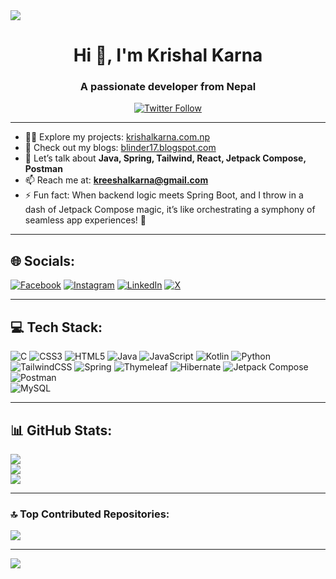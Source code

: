 <!-- Profile Header -->
<img align="center" src="https://media.licdn.com/dms/image/v2/D4E16AQEwlaBaFmMQWA/profile-displaybackgroundimage-shrink_350_1400/profile-displaybackgroundimage-shrink_350_1400/0/1702719000148?e=1741824000&v=beta&t=EYxV4FL0repN03URrz92agdpzvxKenvtEH5oZLBpYw4" />

<h1 align="center">Hi 👋, I'm Krishal Karna</h1>
<h3 align="center">A passionate  developer from Nepal</h3>

<p align="center">
  <a href="https://x.com/krishal7" target="_blank">
    <img src="https://img.shields.io/twitter/follow/krishal7?logo=twitter&style=for-the-badge" alt="Twitter Follow">
  </a>
</p>

---

- 👨‍💻 Explore my projects: [krishalkarna.com.np](http://krishalkarna.com.np)  
- 📝 Check out my blogs: [blinder17.blogspot.com](http://blinder17.blogspot.com)  
- 💬 Let’s talk about **Java, Spring, Tailwind, React, Jetpack Compose, Postman**  
- 📫 Reach me at: **kreeshalkarna@gmail.com**  
- ⚡ Fun fact: When backend logic meets Spring Boot, and I throw in a dash of Jetpack Compose magic, it’s like orchestrating a symphony of seamless app experiences! 🎵  

---

## 🌐 Socials:
[![Facebook](https://img.shields.io/badge/Facebook-%231877F2.svg?logo=Facebook&logoColor=white)](https://facebook.com/krishalkarna17) 
[![Instagram](https://img.shields.io/badge/Instagram-%23E4405F.svg?logo=Instagram&logoColor=white)](https://instagram.com/cre_esh_al) 
[![LinkedIn](https://img.shields.io/badge/LinkedIn-%230077B5.svg?logo=linkedin&logoColor=white)](https://linkedin.com/in/krishalkarna) 
[![X](https://img.shields.io/badge/X-black.svg?logo=X&logoColor=white)](https://x.com/krishal7)  

---

## 💻 Tech Stack:
![C](https://img.shields.io/badge/c-%2300599C.svg?style=for-the-badge&logo=c&logoColor=white) 
![CSS3](https://img.shields.io/badge/css3-%231572B6.svg?style=for-the-badge&logo=css3&logoColor=white) 
![HTML5](https://img.shields.io/badge/html5-%23E34F26.svg?style=for-the-badge&logo=html5&logoColor=white) 
![Java](https://img.shields.io/badge/java-%23ED8B00.svg?style=for-the-badge&logo=openjdk&logoColor=white) 
![JavaScript](https://img.shields.io/badge/javascript-%23323330.svg?style=for-the-badge&logo=javascript&logoColor=%23F7DF1E) 
![Kotlin](https://img.shields.io/badge/kotlin-%237F52FF.svg?style=for-the-badge&logo=kotlin&logoColor=white) 
![Python](https://img.shields.io/badge/python-3670A0?style=for-the-badge&logo=python&logoColor=ffdd54) 
![TailwindCSS](https://img.shields.io/badge/tailwindcss-%2338B2AC.svg?style=for-the-badge&logo=tailwind-css&logoColor=white) 
![Spring](https://img.shields.io/badge/spring-%236DB33F.svg?style=for-the-badge&logo=spring&logoColor=white) 
![Thymeleaf](https://img.shields.io/badge/thymeleaf-%23005C0F.svg?style=for-the-badge&logo=thymeleaf&logoColor=white) 
![Hibernate](https://img.shields.io/badge/hibernate-59666C?style=for-the-badge&logo=hibernate&logoColor=white) 
![Jetpack Compose](https://img.shields.io/badge/jetpack%20compose-%230769AD.svg?style=for-the-badge&logo=android&logoColor=white)  
![Postman](https://img.shields.io/badge/Postman-%23FF6C37.svg?style=for-the-badge&logo=postman&logoColor=white)  
![MySQL](https://img.shields.io/badge/mysql-%234479A1.svg?style=for-the-badge&logo=mysql&logoColor=white)  

---

## 📊 GitHub Stats:
![](https://github-readme-stats.vercel.app/api?username=kreeshal17&theme=dark&hide_border=false&include_all_commits=true&count_private=true)<br/>
![](https://github-readme-streak-stats.herokuapp.com/?user=kreeshal17&theme=dark&hide_border=false)<br/>
![](https://github-readme-stats.vercel.app/api/top-langs/?username=kreeshal17&theme=dark&hide_border=false&include_all_commits=true&layout=compact)

---

### 🔝 Top Contributed Repositories:
![](https://github-contributor-stats.vercel.app/api?username=kreeshal17&limit=5&theme=dark&combine_all_yearly_contributions=true)

---

[![](https://visitcount.itsvg.in/api?id=kreeshal17&icon=0&color=0)](https://visitcount.itsvg.in)

<!-- Created with GPRM ( https://gprm.itsvg.in ) -->
